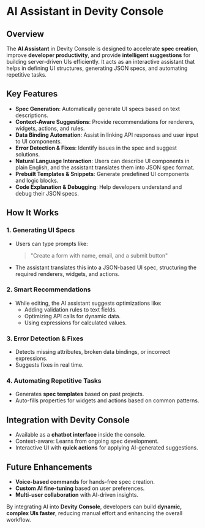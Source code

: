 # AI Assistant in Devity Console

## Overview
The **AI Assistant** in Devity Console is designed to accelerate **spec creation**, improve **developer productivity**, and provide **intelligent suggestions** for building server-driven UIs efficiently. It acts as an interactive assistant that helps in defining UI structures, generating JSON specs, and automating repetitive tasks.

## Key Features
- **Spec Generation**: Automatically generate UI specs based on text descriptions.
- **Context-Aware Suggestions**: Provide recommendations for renderers, widgets, actions, and rules.
- **Data Binding Automation**: Assist in linking API responses and user input to UI components.
- **Error Detection & Fixes**: Identify issues in the spec and suggest solutions.
- **Natural Language Interaction**: Users can describe UI components in plain English, and the assistant translates them into JSON spec format.
- **Prebuilt Templates & Snippets**: Generate predefined UI components and logic blocks.
- **Code Explanation & Debugging**: Help developers understand and debug their JSON specs.

## How It Works
### 1. Generating UI Specs
- Users can type prompts like:
  > "Create a form with name, email, and a submit button"
- The assistant translates this into a JSON-based UI spec, structuring the required renderers, widgets, and actions.

### 2. Smart Recommendations
- While editing, the AI assistant suggests optimizations like:
  - Adding validation rules to text fields.
  - Optimizing API calls for dynamic data.
  - Using expressions for calculated values.

### 3. Error Detection & Fixes
- Detects missing attributes, broken data bindings, or incorrect expressions.
- Suggests fixes in real time.

### 4. Automating Repetitive Tasks
- Generates **spec templates** based on past projects.
- Auto-fills properties for widgets and actions based on common patterns.

## Integration with Devity Console
- Available as a **chatbot interface** inside the console.
- Context-aware: Learns from ongoing spec development.
- Interactive UI with **quick actions** for applying AI-generated suggestions.

## Future Enhancements
- **Voice-based commands** for hands-free spec creation.
- **Custom AI fine-tuning** based on user preferences.
- **Multi-user collaboration** with AI-driven insights.

By integrating AI into **Devity Console**, developers can build **dynamic, complex UIs faster**, reducing manual effort and enhancing the overall workflow.

